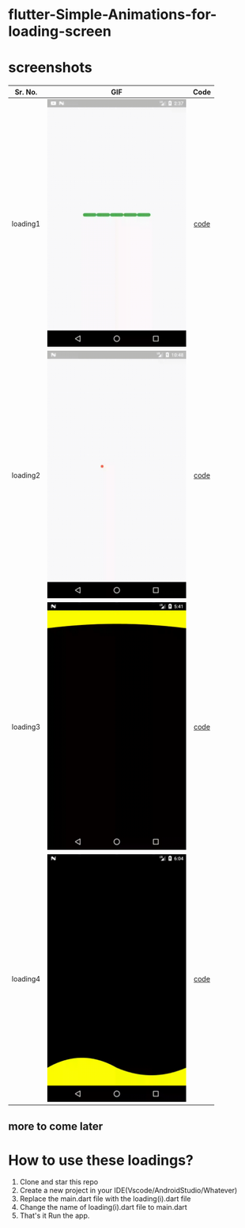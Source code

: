 # flutter-Simple-Animations-for-loading-screen

# screenshots
|Sr. No. |GIF |Code|
:----------:|:-----------:|:-------------:
loading1 |<img src="https://github.com/Tushargupta9800/flutter-Simple-Animations-for-loading-screen/blob/master/screenshot/loading1.gif" height="500em" />|[code](https://github.com/Tushargupta9800/flutter-Simple-Animations-for-loading-screen/blob/master/loading1.dart)
| loading2 | <img src="https://github.com/Tushargupta9800/flutter-Simple-Animations-for-loading-screen/blob/master/screenshot/loading2.gif" height="500em" /> | [code](https://github.com/Tushargupta9800/flutter-Simple-Animations-for-loading-screen/blob/master/loading2.dart)
| loading3 | <img src="https://github.com/Tushargupta9800/flutter-Simple-Animations-for-loading-screen/blob/master/screenshot/loading3.gif" height="500em" /> | [code](https://github.com/Tushargupta9800/flutter-Simple-Animations-for-loading-screen/blob/master/loading3.dart)
| loading4 | <img src="https://github.com/Tushargupta9800/flutter-Simple-Animations-for-loading-screen/blob/master/screenshot/loading4.gif" height="500em" /> | [code](https://github.com/Tushargupta9800/flutter-Simple-Animations-for-loading-screen/blob/master/loading4.dart)


## more to come later

# How to use these loadings?
1) Clone and star this repo
2) Create a new project in your IDE(Vscode/AndroidStudio/Whatever)
3) Replace the main.dart file with the loading(i).dart file
4) Change the name of loading(i).dart file to main.dart
5) That's it Run the app.
